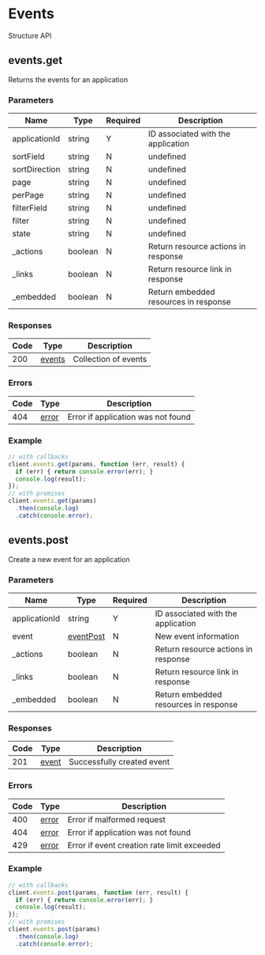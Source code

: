 # Events
Structure API

## events.get
Returns the events for an application



### Parameters
| Name | Type | Required | Description |
| ---- | ---- | -------- | ----------- |
| applicationId | string | Y | ID associated with the application |
| sortField | string | N | undefined |
| sortDirection | string | N | undefined |
| page | string | N | undefined |
| perPage | string | N | undefined |
| filterField | string | N | undefined |
| filter | string | N | undefined |
| state | string | N | undefined |
| _actions | boolean | N | Return resource actions in response |
| _links | boolean | N | Return resource link in response |
| _embedded | boolean | N | Return embedded resources in response |

### Responses
| Code | Type | Description |
| ---- | ---- | ----------- |
| 200 | [events](_schemas.md#events) | Collection of events |

### Errors
| Code | Type | Description |
| ---- | ---- | ----------- |
| 404 | [error](_schemas.md#error) | Error if application was not found |

### Example
```javascript
// with callbacks
client.events.get(params, function (err, result) {
  if (err) { return console.error(err); }
  console.log(result);
});
// with promises
client.events.get(params)
  .then(console.log)
  .catch(console.error);
```
## events.post
Create a new event for an application



### Parameters
| Name | Type | Required | Description |
| ---- | ---- | -------- | ----------- |
| applicationId | string | Y | ID associated with the application |
| event | [eventPost](_schemas.md#eventpost) | N | New event information |
| _actions | boolean | N | Return resource actions in response |
| _links | boolean | N | Return resource link in response |
| _embedded | boolean | N | Return embedded resources in response |

### Responses
| Code | Type | Description |
| ---- | ---- | ----------- |
| 201 | [event](_schemas.md#event) | Successfully created event |

### Errors
| Code | Type | Description |
| ---- | ---- | ----------- |
| 400 | [error](_schemas.md#error) | Error if malformed request |
| 404 | [error](_schemas.md#error) | Error if application was not found |
| 429 | [error](_schemas.md#error) | Error if event creation rate limit exceeded |

### Example
```javascript
// with callbacks
client.events.post(params, function (err, result) {
  if (err) { return console.error(err); }
  console.log(result);
});
// with promises
client.events.post(params)
  .then(console.log)
  .catch(console.error);
```

